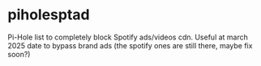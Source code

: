 # piholesptad
Pi-Hole list to completely block Spotify ads/videos cdn. Useful at march 2025 date to bypass brand ads (the spotify ones are still there, maybe fix soon?)
